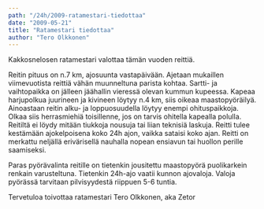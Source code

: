 ```yaml
---
path: "/24h/2009-ratamestari-tiedottaa"
date: "2009-05-21"
title: "Ratamestari tiedottaa"
author: "Tero Olkkonen"
---
```

Kakkosnelosen ratamestari valottaa tämän vuoden reittiä. 

Reitin pituus on n.7 km, ajosuunta vastapäivään. Ajetaan mukaillen viimevuotista reittiä vähän muunneltuna parista kohtaa. Sartti- ja vaihtopaikka on jälleen jäähallin vieressä olevan kummun kupeessa. Kapeaa harjupolkua juurineen ja kivineen löytyy n.4 km, siis oikeaa maastopyöräilyä. Ainoastaan reitin alku- ja loppuosuudella löytyy enempi ohituspaikkoja. Olkaa siis herrasmiehiä toisillenne, jos on tarvis ohitella kapealla polulla. Reitiltä ei löydy mitään tiukkoja nousuja tai liian teknisiä laskuja. Reitti tulee kestämään ajokelpoisena koko 24h ajon, vaikka sataisi koko ajan. Reitti on merkattu neljällä erivärisellä nauhalla nopean ensiavun tai huollon perille saamiseksi.

Paras pyörävalinta reitille on tietenkin jousitettu maastopyörä puolikarkein renkain varusteltuna. Tietenkin 24h-ajo vaatii kunnon ajovaloja. Valoja pyörässä tarvitaan pilvisyydestä riippuen 5-6 tuntia.

Tervetuloa toivottaa ratamestari Tero Olkkonen, aka Zetor